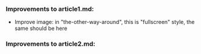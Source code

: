 ### Improvements to article1.md:

- Improve image: in "the-other-way-around", this is "fullscreen" style, the same should be here

### Improvements to article2.md:




